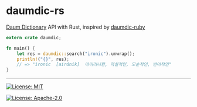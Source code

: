# daumdic-rs

[Daum Dictionary](http://dic.daum.net) API with Rust, inspired by [daumdic-ruby](https://github.com/simnalamburt/daumdic-ruby)

```rust
extern crate daumdic;

fn main() {
    let res = daumdic::search("ironic").unwrap();
    println!("{}", res);
    // => "ironic  [airάnik]  아이러니한, 역설적인, 모순적인, 반어적인"
}
```

------

[![License: MIT](https://img.shields.io/badge/License-MIT-yellow.svg)](LICENSE-MIT)

[![License: Apache-2.0](https://img.shields.io/badge/License-Apache%202.0-blue.svg)](LICENSE-APACHE)